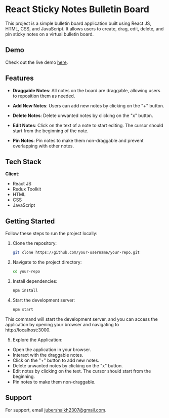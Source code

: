 # React Sticky Notes Bulletin Board

This project is a simple bulletin board application built using React JS, HTML, CSS, and JavaScript. It allows users to create, drag, edit, delete, and pin sticky notes on a virtual bulletin board.

## Demo

Check out the live demo [here](https://flexiple-assignment.vercel.app/).

## Features

- **Draggable Notes**: All notes on the board are draggable, allowing users to reposition them as needed.

- **Add New Notes**: Users can add new notes by clicking on the "+" button.

- **Delete Notes**: Delete unwanted notes by clicking on the "x" button.

- **Edit Notes**: Click on the text of a note to start editing. The cursor should start from the beginning of the note.

- **Pin Notes**: Pin notes to make them non-draggable and prevent overlapping with other notes.

## Tech Stack

**Client:** 
- React JS
- Redux Toolkit
- HTML
- CSS
- JavaScript

## Getting Started

Follow these steps to run the project locally:

1. Clone the repository:

   ```bash
   git clone https://github.com/your-username/your-repo.git

2. Navigate to the project directory:

   ```bash
   cd your-repo

3. Install dependencies:

   ```bash
   npm install

4. Start the development server:

   ```bash
   npm start

This command will start the development server, and you can access the application by opening your browser and navigating to http://localhost:3000.

5. Explore the Application:

- Open the application in your browser.
- Interact with the draggable notes.
- Click on the "+" button to add new notes.
- Delete unwanted notes by clicking on the "x" button.
- Edit notes by clicking on the text. The cursor should start from the beginning.
- Pin notes to make them non-draggable.

## Support

For support, email jubershaikh2307@gmail.com.


